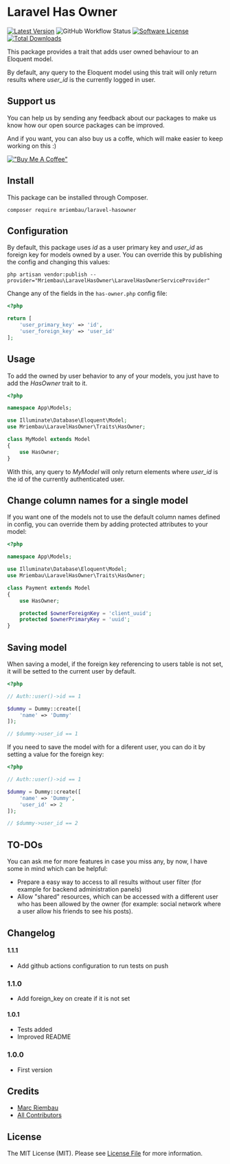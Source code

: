 # Laravel Has Owner

[![Latest Version](https://img.shields.io/github/v/release/mriembau/laravel-hasowner.svg?style=flat-square)](https://github.com/mriembau/laravel-hasowner/releases)
![GitHub Workflow Status](https://img.shields.io/github/workflow/status/mriembau/laravel-hasowner/run-tests?label=tests)
[![Software License](https://img.shields.io/badge/license-MIT-brightgreen.svg?style=flat-square)](LICENSE.md)
[![Total Downloads](https://img.shields.io/packagist/dt/mriembau/laravel-hasowner.svg?style=flat-square)](https://packagist.org/packages/mriembau/laravel-hasowner)

This package provides a trait that adds user owned behaviour to an Eloquent model.

By default, any query to the Eloquent model using this trait will only return results where *user_id* is the currently logged in user.

## Support us
You can help us by sending any feedback about our packages to make us know how our open source packages can be improved.

And if you want, you can also buy us a coffe, which will make easier to keep working on this :)

[!["Buy Me A Coffee"](https://www.buymeacoffee.com/assets/img/custom_images/orange_img.png)](https://www.buymeacoffee.com/mriembau89)


## Install
This package can be installed through Composer.

`composer require mriembau/laravel-hasowner`


## Configuration

By default, this package uses *id* as a user primary key and *user_id* as foreign key for models owned by a user.
You can override this by publishing the config and changing this values:

`php artisan vendor:publish --provider="Mriembau\LaravelHasOwner\LaravelHasOwnerServiceProvider"`

Change any of the fields in the `has-owner.php` config file:

```php
<?php

return [
    'user_primary_key' => 'id',
    'user_foreign_key' => 'user_id'
];

```

## Usage
To add the owned by user behavior to any of your models, you just have to add the *HasOwner* trait to it.
```php
<?php

namespace App\Models;

use Illuminate\Database\Eloquent\Model;
use Mriembau\LaravelHasOwner\Traits\HasOwner;

class MyModel extends Model
{
    use HasOwner;
}

```

With this, any query to *MyModel* will only return elements where *user_id* is the id of the currently authenticated user.

## Change column names for a single model

If you want one of the models not to use the default column names defined in config, you can override them by adding
protected attributes to your model:

```php
<?php

namespace App\Models;

use Illuminate\Database\Eloquent\Model;
use Mriembau\LaravelHasOwner\Traits\HasOwner;

class Payment extends Model
{
    use HasOwner;

    protected $ownerForeignKey = 'client_uuid';
    protected $ownerPrimaryKey = 'uuid';
}

```

## Saving model

When saving a model, if the foreign key referencing to users table is not set, it will be setted to the current user by default.

```php
<?php

// Auth::user()->id == 1

$dummy = Dummy::create([
    'name' => 'Dummy'
]);

// $dummy->user_id == 1
```

If you need to save the model with for a diferent user, you can do it by setting a value for the foreign key:
```php
<?php

// Auth::user()->id == 1

$dummy = Dummy::create([
    'name' => 'Dummy',
    'user_id' => 2
]);

// $dummy->user_id == 2
```

## TO-DOs

You can ask me for more features in case you miss any, by now, I have some in mind which can be helpful:

- Prepare a easy way to access to all results without user filter (for example for backend administration panels)
- Allow "shared" resources, which can be accessed with a different user who has been allowed by the owner (for example:
social network where a user allow his friends to see his posts).

## Changelog

#### 1.1.1
- Add github actions configuration to run tests on push

### 1.1.0
- Add foreign_key on create if it is not set

#### 1.0.1
- Tests added
- Improved README

### 1.0.0
- First version

## Credits

- [Marc Riembau](https://github.com/mriembau)
- [All Contributors](https://github.com/mriembau/laravel-hasowner/contributors)

## License
The MIT License (MIT). Please see [License File](/LICENSE.md) for more information.
